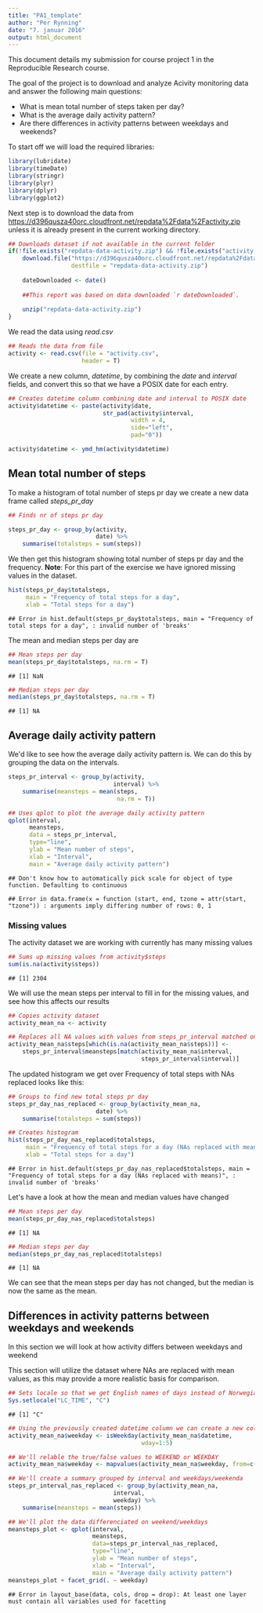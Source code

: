 ```yaml
---
title: "PA1_template"
author: "Per Rynning"
date: "7. januar 2016"
output: html_document
---
```


This document details my submission for course project 1 in the Reproducible Research course. 

The goal of the project is to download and analyze Acivity monitoring data and answer the following main questions: 

- What is mean total number of steps taken per day?
- What is the average daily activity pattern?
- Are there differences in activity patterns between weekdays and weekends?

To start off we will load the required libraries:


```r
library(lubridate)
library(timeDate)
library(stringr)
library(plyr)
library(dplyr)
library(ggplot2)
```

Next step is to download the data from <https://d396qusza40orc.cloudfront.net/repdata%2Fdata%2Factivity.zip> unless it is already present in the current working directory.


```r
## Downloads dataset if not available in the current folder
if(!file.exists("repdata-data-activity.zip") && !file.exists("activity.csv")){
    download.file("https://d396qusza40orc.cloudfront.net/repdata%2Fdata%2Factivity.zip", 
                  destfile = "repdata-data-activity.zip")
    
    dateDownloaded <- date()
    
    ##This report was based on data downloaded `r dateDownloaded`.
    
    unzip("repdata-data-activity.zip")
}
```



We read the data using *read.csv* 


```r
## Reads the data from file
activity <- read.csv(file = "activity.csv", 
                     header = T)
```

We create a new column, *datetime*, by combining the *date* and *interval* fields, and convert this so that we have a POSIX date for each entry. 


```r
## Creates datetime column combining date and interval to POSIX date
activity$datetime <- paste(activity$date, 
                           str_pad(activity$interval, 
                                   width = 4, 
                                   side="left", 
                                   pad="0"))

activity$datetime <- ymd_hm(activity$datetime)
```

## Mean total number of steps

To make a histogram of total number of steps pr day we create a new data frame called *steps_pr_day*

```r
## Finds nr of steps pr day

steps_pr_day <- group_by(activity, 
                         date) %>% 
    summarise(totalsteps = sum(steps))
```

We then get this histogram showing total number of steps pr day  and the frequency.
**Note**: For this part of the exercise we have ignored missing values in the dataset. 

```r
hist(steps_pr_day$totalsteps, 
     main = "Frequency of total steps for a day", 
     xlab = "Total steps for a day")
```

```
## Error in hist.default(steps_pr_day$totalsteps, main = "Frequency of total steps for a day", : invalid number of 'breaks'
```

The mean and median steps per day are


```r
## Mean steps per day
mean(steps_pr_day$totalsteps, na.rm = T)
```

```
## [1] NaN
```

```r
## Median steps per day
median(steps_pr_day$totalsteps, na.rm = T)
```

```
## [1] NA
```

## Average daily activity pattern

We'd like to see how the average daily activity pattern is. We can do this by grouping the data on the intervals.


```r
steps_pr_interval <- group_by(activity, 
                              interval) %>% 
    summarise(meansteps = mean(steps, 
                               na.rm = T))

## Uses qplot to plot the average daily activity pattern
qplot(interval, 
      meansteps, 
      data = steps_pr_interval, 
      type="line", 
      ylab = "Mean number of steps", 
      xlab = "Interval", 
      main = "Average daily activity pattern")
```

```
## Don't know how to automatically pick scale for object of type function. Defaulting to continuous
```

```
## Error in data.frame(x = function (start, end, tzone = attr(start, "tzone")) : arguments imply differing number of rows: 0, 1
```

### Missing values
The activity dataset we are working with currently has many missing values


```r
## Sums up missing values from activity$steps
sum(is.na(activity$steps))
```

```
## [1] 2304
```

We will use the mean steps per interval to fill in for the missing values, and see how this affects our results


```r
## Copies activity dataset
activity_mean_na <- activity

## Replaces all NA values with values from steps_pr_interval matched on interval number
activity_mean_na$steps[which(is.na(activity_mean_na$steps))] <-
    steps_pr_interval$meansteps[match(activity_mean_na$interval, 
                                      steps_pr_interval$interval)]
```

The updated histogram we get over Frequency of total steps with NAs replaced looks like this:


```r
## Groups to find new total steps pr day
steps_pr_day_nas_replaced <- group_by(activity_mean_na, 
                         date) %>% 
    summarise(totalsteps = sum(steps))

## Creates histogram
hist(steps_pr_day_nas_replaced$totalsteps, 
     main = "Frequency of total steps for a day (NAs replaced with means)", 
     xlab = "Total steps for a day")
```

```
## Error in hist.default(steps_pr_day_nas_replaced$totalsteps, main = "Frequency of total steps for a day (NAs replaced with means)", : invalid number of 'breaks'
```

Let's have a look at how the mean and median values have changed


```r
## Mean steps per day
mean(steps_pr_day_nas_replaced$totalsteps)
```

```
## [1] NA
```

```r
## Median steps per day
median(steps_pr_day_nas_replaced$totalsteps)
```

```
## [1] NA
```

We can see that the mean steps per day has not changed, but the median is now the same as the mean. 

## Differences in activity patterns between weekdays and weekends

In this section we will look at how activity differs between weekdays and weekend

This section will utilize the dataset where NAs are replaced with mean values, as this may provide a more realistic basis for comparison.


```r
## Sets locale so that we get English names of days instead of Norwegian for our plots
Sys.setlocale("LC_TIME", "C")
```

```
## [1] "C"
```

```r
## Using the previously created datetime column we can create a new column indicating if we are looking at a weekday or weekend. This creates a column which has true values for dates that are on a weekday
activity_mean_na$weekday <- isWeekday(activity_mean_na$datetime, 
                                      wday=1:5)

## We'll relable the true/false values to WEEKEND or WEEKDAY
activity_mean_na$weekday <- mapvalues(activity_mean_na$weekday, from=c(TRUE, FALSE), to=c("WEEKDAY", "WEEKEND"))

## We'll create a summary grouped by interval and weekdays/weekenda
steps_pr_interval_nas_replaced <- group_by(activity_mean_na, 
                              interval,
                              weekday) %>% 
    summarise(meansteps = mean(steps))

## We'll plot the data differenciated on weekend/weekdays
meansteps_plot <- qplot(interval, 
                        meansteps, 
                        data=steps_pr_interval_nas_replaced, 
                        type="line",
                        ylab = "Mean number of steps", 
                        xlab = "Interval", 
                        main = "Average daily activity pattern")
meansteps_plot + facet_grid(. ~ weekday)
```

```
## Error in layout_base(data, cols, drop = drop): At least one layer must contain all variables used for facetting
```
